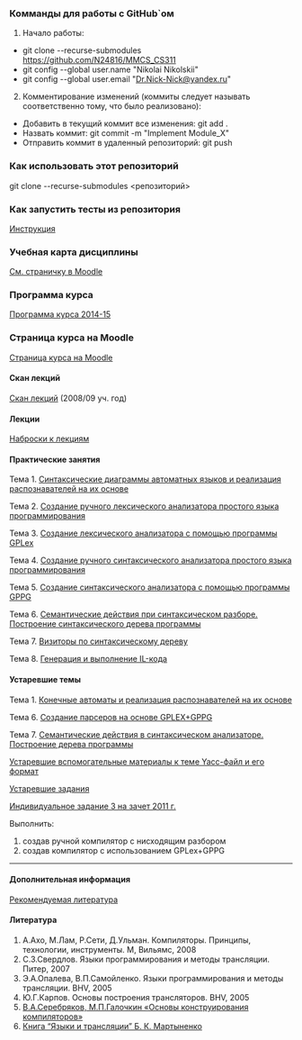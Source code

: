 ### Комманды для работы с GitHub`ом
1.  Начало работы:

- git clone --recurse-submodules https://github.com/N24816/MMCS_CS311
- git config --global user.name "Nikolai Nikolskii"
- git config --global user.email "Dr.Nick-Nick@yandex.ru"

2.  Комментирование изменений (коммиты следует называть соответственно тому, что было реализовано):

- Добавить в текущий коммит все изменения:  git add .
- Назвать коммит: git commit -m "Implement Module_X"
- Отправить коммит в удаленный репозиторий: git push


### Как использовать этот репозиторий

git clone --recurse-submodules <репозиторий> 

### Как запустить тесты из репозитория

[Инструкция](https://github.com/czen/MMCS_CS311/wiki/Как-запустить-тесты-из-репозитория)

### Учебная карта дисциплины

[См. страничку в Moodle](http://edu.mmcs.sfedu.ru/course/view.php?id=194)

### Программа курса

[Программа курса 2014-15](http://it.mmcs.sfedu.ru/docs/Miks/MPC/ProgrMPC2014-15.pdf)

### Страница курса на Moodle

[Страница курса на Moodle](http://edu.mmcs.sfedu.ru/course/view.php?id=194)

#### Скан лекций

[Скан лекций](http://it.mmcs.sfedu.ru/files?func=fileinfo&id=1937) (2008/09 уч. год)

#### Лекции

[Наброски к лекциям](../../wiki/Наброски_к_лекциям_"Методы_построения_компиляторов" "wikilink")

#### Практические занятия

Тема 1. [Синтаксические диаграммы автоматных языков и реализация распознавателей на их основе](../../wiki/Синтаксические_диаграммы_автоматных_языков_и_реализация_распознавателей_на_их_основе "wikilink")

Тема 2. [ Создание ручного лексического анализатора простого языка программирования](../../wiki/Создание_лексического_анализатора_простого_языка_программирования "wikilink")

Тема 3. [Создание лексического анализатора с помощью программы GPLex](../../wiki/Создание_лексического_анализатора_с_помощью_программы_GPLex "wikilink")

Тема 4. [ Создание ручного синтаксического анализатора простого языка программирования](../../wiki/Создание_синтаксического_анализатора_простого_языка_программирования "wikilink")

Тема 5. [Создание синтаксического анализатора с помощью программы GPPG](../../wiki/Создание_синтаксического_анализатора_с_помощью_программы_GPPG "wikilink")

Тема 6. [Семантические действия при синтаксическом разборе. Построение синтаксического дерева программы](../../wiki/Семантические_действия_при_синтаксическом_разборе._Построение_синтаксического_дерева_программы "wikilink")

Тема 7. [Визиторы по синтаксическому дереву](../../wiki/Визиторы_по_синтаксическому_дереву "wikilink")

Тема 8. [Генерация и выполнение IL-кода](../../wiki/Генерация_и_выполнение_IL-кода "wikilink")

#### Устаревшие темы

Тема 1. [Конечные автоматы и реализация распознавателей на их основе](../../wiki/Конечные_автоматы_и_реализация_распознавателей_на_их_основе "wikilink")

Тема 6. [Создание парсеров на основе GPLEX+GPPG](../../wiki/Создание_парсеров_на_основе_GPLEX+GPPG "wikilink")

Тема 7. [Семантические действия в синтаксическом анализаторе. Построение дерева программы](../../wiki/Семантические_действия_в_синтаксическом_анализаторе._Построение_дерева_программы "wikilink")

[Устаревшие вспомогательные материалы к теме Yacc-файл и его формат](../../wiki/Занятие_4_по_курсу_МПК "wikilink")

[Устаревшие задания](http://pascalabc.net/wiki/index.php/GPLex_%2B_GPPG)

[ Индивидуальное задание 3 на зачет 2011 г.](../../wiki/Задания_на_зачет_2011 "wikilink")

Выполнить:

1.  создав ручной компилятор с нисходящим разбором
2.  создав компилятор с использованием GPLex+GPPG

------------------------------------------------------------------------

#### Дополнительная информация

[Рекомендуемая литература](http://it.mmcs.sfedu.ru/wiki/Рекомендуемая_литература#.D0.9C.D0.B5.D1.82.D0.BE.D0.B4.D1.8B_.D0.BF.D0.BE.D1.81.D1.82.D1.80.D0.BE.D0.B5.D0.BD.D0.B8.D1.8F_.D0.BA.D0.BE.D0.BC.D0.BF.D0.B8.D0.BB.D1.8F.D1.82.D0.BE.D1.80.D0.BE.D0.B2)

#### Литература

1.  А.Ахо, М.Лам, Р.Сети, Д.Ульман. Компиляторы. Принципы, технологии, инструменты. М, Вильямс, 2008
2.  С.З.Свердлов. Языки программирования и методы трансляции. Питер, 2007
3.  Э.А.Опалева, В.П.Самойленко. Языки программирования и методы трансляции. BHV, 2005
4.  Ю.Г.Карпов. Основы построения трансляторов. BHV, 2005
5.  [В.А.Серебряков, М.П.Галочкин «Основы конструирования компиляторов»](http://citforum.ru/programming/theory/serebryakov/)
6.  [Книга “Языки и трансляции” Б. К. Мартыненко](http://www.math.spbu.ru/user/mbk/ЯЗЫКИ_И_ТРАНСЛЯЦИИ(изд.2)/Reference.htm)

